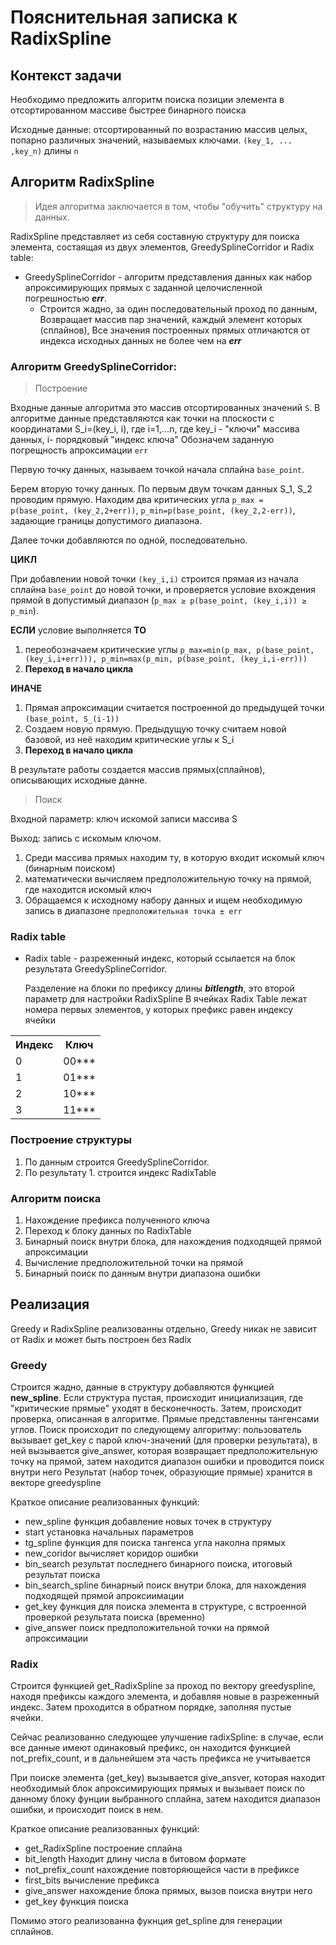 # Пояснительная записка к RadixSpline
## Контекст задачи
Необходимо предложить алгоритм поиска позиции элемента в отсортированном массиве быстрее бинарного поиска 

Исходные данные: отсортированный по возрастанию массив целых, попарно различных значений, называемых ключами. `(key_1, ... ,key_n)` длины `n`

## Алгоритм RadixSpline
> Идея алгоритма заключается в том, чтобы "обучить" структуру на данных.

RadixSpline представляет из себя составную структуру для поиска элемента, состаящая из двух элементов, GreedySplineCorridor и Radix table: 
- GreedySplineCorridor - алгоритм представления данных  как набор апроксимирующих прямых с заданной целочисленной погрешностью ***err***. 
  - Строится жадно, за один последовательный проход по данным, 
  Возвращает массив пар значений, каждый элемент которых   (сплайнов), Все значения построенных прямых отличаются от индекса исходных данных не более чем на ***err*** 
  


### Алгоритм GreedySplineCorridor:

> Построение
> 
Входные данные алгоритма это массив отсортированных значений ``S``.  В алгоритме данные представляются как точки на плоскости с координатами S_i=(key_i, i), где i=1,...n, где key_i - "ключи" массива данных, i- порядковый "индекс ключа"
Обозначем заданную погрещность апроксимации `err`

Первую точку данных, называем точкой начала сплайна ``base_point``.

Берем вторую точку данных. По первым двум точкам данных S_1, S_2 проводим прямую. 
Находим два критических угла  ``p_max = p(base_point, (key_2,2+err))``, ``p_min=p(base_point, (key_2,2-err))``, задающие границы допустимого диапазона. 

Далее точки добавляются по одной, последовательно. 

**ЦИКЛ**

При добавлении новой точки `(key_i,i)` строится прямая из начала сплайна `base_point` до новой точки, 
и проверяется условие вхождения прямой в допустимый диапазон (``p_max ≥ p(base_point, (key_i,i)) ≥ p_min``).

**ЕСЛИ** условие выполняется
**ТО**
  1) переобозначаем критические углы ``p_max=min(p_max, p(base_point, (key_i,i+err))), p_min=max(p_min, p(base_point, (key_i,i-err)))``
  2) **Переход в начало цикла**

**ИНАЧЕ**
  1) Прямая апроксимации считается построенной до предыдущей точки  ``(base_point, S_(i-1))``
  2) Создаем новую прямую. Предыдущую точку считаем новой базовой, из неё находим критические углы к S_i
  3) **Переход в начало цикла**

В результате работы создается массив прямых(сплайнов), описывающих исходные данне.

> Поиск
 
Входной параметр: ключ искомой записи массива S

Выход: запись с искомым ключом.

1) Среди массива прямых находим ту, в которую входит искомый ключ (бинарным поиском)
2) математически вычисляем предположительную точку на прямой, где находится искомый ключ
3) Обращаемся к исходному набору данных и ищем необходимую запись в диапазоне `предположительная точка ± err`


### Radix table
- Radix table - разреженный индекс, который ссылается на блок результата GreedySplineCorridor.

    Разделение на блоки по префиксу длины ***bitlength***, это второй параметр для настройки RadixSpline
    В ячейках Radix Table лежат номера первых элементов, у которых префикс равен индексу ячейки

<table>
    <tr>
        <th>Индекс</th>
        <th>Ключ</th>
    </tr>
    <tr>
        <td>0</td>
        <td>00***</td>
    </tr>
    <tr>
        <td>1</td>
        <td>01***</td>
    </tr>
    <tr>
        <td>2</td>
        <td>10***</td>
    </tr>
    <tr>
        <td>3</td>
        <td>11***</td>
    </tr>
</table>

### Построение структуры
1) По данным строится GreedySplineCorridor.
2) По результату 1. строится индекс RadixTable

### Алгоритм поиска
1) Нахождение префикса полученного ключа
2) Переход к блоку данных по RadixTable 
3) Бинарный поиск внутри блока, для нахождения подходящей прямой апроксимации
4) Вычисление предположительной точки на прямой
5) Бинарный поиск по данным внутри диапазона ошибки



## Реализация
Greedy и RadixSpline реализованны отдельно, Greedy никак не зависит от Radix и может быть построен без Radix

### Greedy 
Строится жадно, данные в структуру добавляются функцией **new_spline**. Если структура пустая, происходит инициализация, где "критические прямые" уходят в бесконечность.
Затем, происходит проверка, описанная в алгоритме. Прямые представленны тангенсами углов. 
Поиск происходит по следующему алгоритму: пользователь вызывает get_key с парой ключ-значений (для проверки результата), в ней вызывается give_answer, которая возвращает предположительную точку на прямой, затем находится диапазон ошибки и проводится поиск внутри него
Результат (набор точек, образующие прямые) хранится в векторе greedyspline

Краткое описание реализованных функций: 
- new_spline функция добавление новых точек в структуру
- start установка начальных параметров 
- tg_spline функция для поиска тангенса угла наколна прямых
- new_coridor вычисляет коридор ошибки
- bin_search результат последнего бинарного поиска, итоговый результат поиска
- bin_search_spline бинарный поиск внутри блока, для нахождения подходящей прямой апроксиимации
- get_key функция для поиска элемента в структуре, с встроенной проверкой результата поиска (временно)
- give_answer поиск предположительной точки на прямой апроксимации

### Radix
Строится функцией get_RadixSpline за проход по вектору greedyspline, находя префиксы каждого элемента, и добавляя новые в разреженный индекс. 
Затем проходится в обратном порядке, заполняя пустые ячейки.

Сейчас реализованно следующее улучшение radixSpline: в случае, если все данные имеют одинаковый префикс, он находится функцией not_prefix_count, и в дальнейшем эта часть префикса не учитывается

При поиске элемента (get_key) вызывается give_ansver, которая находит необходимый блок апроксимирующих прямых  и вызывает поиск по данному блоку фунции выбранного сплайна, затем находится диапазон ошибки, и происходит поиск в нем.

Краткое описание реализованных функций:
- get_RadixSpline построение сплайна
- bit_length Находит длину числа в битовом формате
- not_prefix_count нахождение повторяющейся части в префиксе
- first_bits вычисление префикса
- give_answer нахождение блока прямых, вызов поиска внутри него
- get_key функция поиска

Помимо этого реализованна фукнция get_spline для генерации сплайнов.